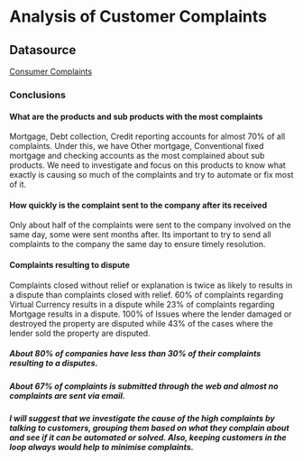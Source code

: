 # Analysis of Customer Complaints
## Datasource
[Consumer Complaints](https://www.kaggle.com/datasets/heemalichaudhari/consumer-complaints)
### Conclusions
#### What are the products and sub products with the most complaints
Mortgage, Debt collection, Credit reporting accounts for almost 70% of all complaints. Under this, we have Other mortgage, Conventional fixed mortgage and checking accounts as the most complained about sub products. We need to investigate and focus on this products to know what exactly is causing so much of the complaints and try to automate or fix most of it.
#### How quickly is the complaint sent to the company after its received
Only about half of the complaints were sent to the company involved on the same day, some were sent months after. Its important to try to send all complaints to the company the same day to ensure timely resolution.
#### Complaints resulting to dispute
Complaints closed without relief or explanation is twice as likely to results in a dispute than complaints closed with relief. 60% of complaints regarding Virtual Currency results in a dispute while 23% of complaints regarding Mortgage results in a dispute. 100% of Issues where the lender damaged or destroyed the property are disputed while 43% of the cases where the lender sold the property are disputed. 
##### About 80% of companies have less than 30% of their complaints resulting to a disputes.
##### About 67% of complaints is submitted through the web and almost no complaints are sent via email.

##### I will suggest that we investigate the cause of the high complaints by talking to customers, grouping them based on what they complain about and see if it can be automated or solved. Also, keeping customers in the loop always would help to minimise complaints. 
